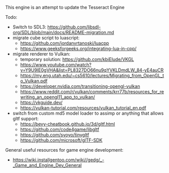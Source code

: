 This engine is an attempt to update the Tesseract Engine

Todo: 
- Switch to SDL3: https://github.com/libsdl-org/SDL/blob/main/docs/README-migration.md
- migrate cube script to luascript: 
    - https://github.com/jordanvrtanoski/luacpp
    - https://www.geeksforgeeks.org/integrating-lua-in-cpp/
- migrate renderer to Vulkan:
    - temporary solution: https://github.com/kbiElude/VKGL
    - https://www.youtube.com/watch?v=Y9U9IE0gVHA&list=PL8327DO66nu9qYVKLDmdLW_84-yE4auCR
    - https://my.eng.utah.edu/~cs5610/lectures/Migrating_from_OpenGL_to_Vulkan.pdf
    - https://developer.nvidia.com/transitioning-opengl-vulkan
    - https://www.reddit.com/r/vulkan/comments/krr77b/resources_for_rewriting_an_opengl11_app_to_vulkan/
    - https://vkguide.dev/
    - https://vulkan-tutorial.com/resources/vulkan_tutorial_en.pdf
- switch from custom md5 model loader to assimp or anything that allows gltf support:
    - https://bevy-cheatbook.github.io/3d/gltf.html
    - https://github.com/code4game/libgltf
    - https://github.com/syoyo/tinygltf
    - https://github.com/microsoft/glTF-SDK


General useful resources for game engine development:
- https://wiki.installgentoo.com/wiki//gedg/_-_Game_and_Engine_Dev_General